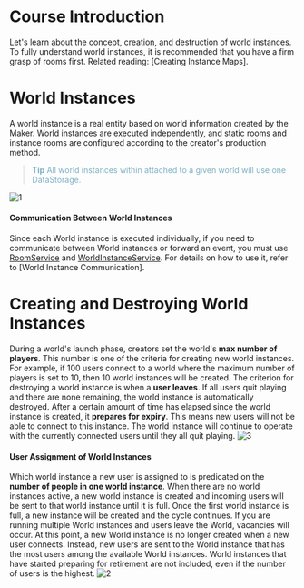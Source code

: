# Course Introduction
Let's learn about the concept, creation, and destruction of world instances. To fully understand world instances, it is recommended that you have a firm grasp of rooms first. Related reading: [Creating Instance Maps].
# World Instances
A world instance is a real entity based on world information created by the Maker. World instances are executed independently, and static rooms and instance rooms are configured according to the creator's production method.

><span style="color: #7cafc2">**Tip**
> All world instances within attached to a given world will use one DataStorage.</span>

![1](https://mod-file.dn.nexoncdn.co.kr/bbs/1679291060113a0eff84f08214ed49d8a58ab3ba25664.png "1")
#### Communication Between World Instances
Since each World instance is executed individually, if you need to communicate between World instances or forward an event, you must use [RoomService](/apiReference/Services/RoomService{"target":"_self"}) and [WorldInstanceService](/apiReference/Services/WorldInstanceService{"target":"_self"}). For details on how to use it, refer to [World Instance Communication].

# Creating and Destroying World Instances
During a world's launch phase, creators set the world's **max number of players**. This number is one of the criteria for creating new world instances. For example, if 100 users connect to a world where the maximum number of players is set to 10, then 10 world instances will be created. 
The criterion for destroying a world instance is when a **user leaves**. If all users quit playing and there are none remaining, the world instance is automatically destroyed. 
After a certain amount of time has elapsed since the world instance is created, it **prepares for expiry**. This means new users will not be able to connect to this instance. The world instance will continue to operate with the currently connected users until they all quit playing.
![3](https://mod-file.dn.nexoncdn.co.kr/bbs/1679291087805feeafc80d6894e21bb6fa7acd50caf64.png "3")


#### User Assignment of World Instances
Which world instance a new user is assigned to is predicated on the **number of people in one world instance**. When there are no world instances active, a new world instance is created and incoming users will be sent to that world instance until it is full. Once the first world instance is full, a new instance will be created and the cycle continues. 
If you are running multiple World instances and users leave the World, vacancies will occur. At this point, a new World instance is no longer created when a new user connects. Instead, new users are sent to the World instance that has the most users among the available World instances. World instances that have started preparing for retirement are not included, even if the number of users is the highest.
![2](https://mod-file.dn.nexoncdn.co.kr/bbs/167929120294711f23765789448a4a0b99bacfb91db09.png "2")